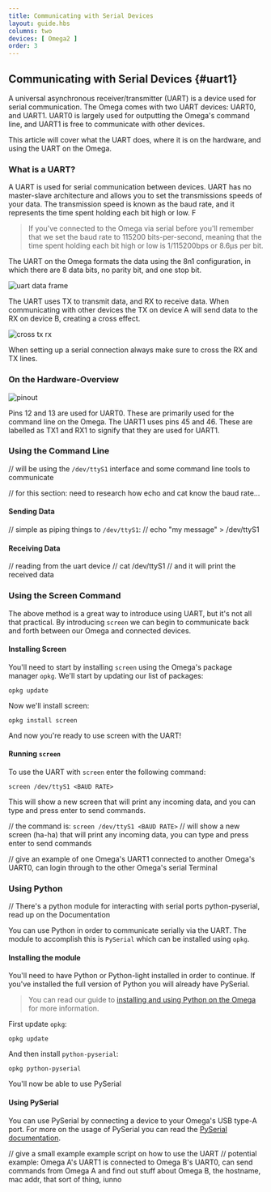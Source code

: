 ```yaml
---
title: Communicating with Serial Devices
layout: guide.hbs
columns: two
devices: [ Omega2 ]
order: 3
---
```


## Communicating with Serial Devices {#uart1}

<!-- // Introduce the uart as a serial communication protocol, talk about that the Omega now has two UARTs, UART0 is largely for outputting the Omega's command line, and UART1 can be used to communicate with other devices -->

A universal asynchronous receiver/transmitter (UART) is a device used for serial communication. The Omega comes with two UART devices: UART0, and UART1. UART0 is largely used for outputting the Omega's command line, and UART1 is free to communicate with other devices.

This article will cover what the UART does, where it is on the hardware, and using the UART on the Omega.

<!-- // mention that this article will be explaining the uart a little bit, showing you where it is on the hardware, how to use the uart from the command line, how to use the screen command with the uart, how to use the uart thru Python -->

### What is a UART?

A UART is used for serial communication between devices. UART has no master-slave architecture and allows you to set the transmissions speeds of your data. The transmission speed is known as the baud rate, and it represents the time spent holding each bit high or low. F

>If you've connected to the Omega via serial before you'll remember that we set the baud rate to 115200 bits-per-second, meaning that the time spent holding each bit high or low is 1/115200bps or 8.6µs per bit.

The UART on the Omega formats the data using the 8n1 configuration, in which there are 8 data bits, no parity bit, and one stop bit.

![uart data frame](https://raw.githubusercontent.com/OnionIoT/Onion-Docs/master/Omega2/Documentation/Doing-Stuff/img/uart-data-frame.png)

The UART uses TX to transmit data, and RX to receive data. When communicating with other devices the TX on device A will send data to the RX on device B, creating a cross effect.

![cross tx rx](https://raw.githubusercontent.com/OnionIoT/Onion-Docs/master/Omega2/Documentation/Doing-Stuff/img/uart-tx-rx-cross.png)

When setting up a serial connection always make sure to cross the RX and TX lines.

<!-- // describe what a UART is and how devices can use it to communicate, no master-slave architecture, make sure to cross Tx->Rx and Rx->Tx
// introduce the following:
//  - baud rates
//  - what 8n1 means
//    - 8: number of data bits
//    - n: no stop bit (NO PARITY)
//    - 1: 1 parity (look this up --  it's actually 1 stop bit) -->

### On the Hardware-Overview
<!-- highlight the UART1 pins on both the Omega and the Expansion Header -->

![pinout](https://raw.githubusercontent.com/OnionIoT/Onion-Docs/master/Omega2/Documentation/Hardware-Overview/img/Omega-2-Pinout-Diagram.png)

Pins 12 and 13 are used for UART0. These are primarily used for the command line on the Omega. The UART1 uses pins 45 and 46. These are labelled as TX1 and RX1 to signify that they are used for UART1.


### Using the Command Line
<!-- TODO: Couldn't get sending and receiving data to /dev/ttyS1 to work, could i get some help?` -->
// will be using the `/dev/ttyS1` interface and some command line tools to communicate

// for this section: need to research how echo and cat know the baud rate...

#### Sending Data

// simple as piping things to `/dev/ttyS1`:
//  echo "my message" > /dev/ttyS1

#### Receiving Data

// reading from the uart device
//  cat /dev/ttyS1
// and it will print the received data


### Using the Screen Command

The above method is a great way to introduce using UART, but it's not all that practical. By introducing `screen` we can begin to communicate back and forth between our Omega and connected devices.

#### Installing Screen

<!-- // will most likely need to install screen, give em the usual -->

You'll need to start by installing `screen` using the Omega's package manager `opkg`. We'll start by updating our list of packages:

```
opkg update
```

Now we'll install screen:

```
opkg install screen
```

And now you're ready to use screen with the UART!


#### Running `screen`

To use the UART with `screen` enter the following command:

```
screen /dev/ttyS1 <BAUD RATE>
```

This will show a new screen that will print any incoming data, and you can type and press enter to send commands.

// the command is: `screen /dev/ttyS1 <BAUD RATE>`
// will show a new screen (ha-ha) that will print any incoming data, you can type and press enter to send commands

// give an example of one Omega's UART1 connected to another Omega's UART0, can login through to the other Omega's serial Terminal

### Using Python

// There's a python module for interacting with serial ports python-pyserial, read up on the Documentation

You can use Python in order to communicate serially via the UART. The module to accomplish this is `PySerial` which can be installed using `opkg`.




#### Installing the module

<!-- // should be `opkg install pyton-pyserial` -->

You'll need to have Python or Python-light installed in order to continue. If you've installed the full version of Python you will already have PySerial.

>You can read our guide to [installing and using Python on the Omega](#using-python) for more information.

First update `opkg`:

```
opkg update
```

And then install `python-pyserial`:

```
opkg python-pyserial
```

You'll now be able to use PySerial

#### Using PySerial

You can use PySerial by connecting a device to your Omega's USB type-A port. For more on the usage of PySerial you can read the [PySerial documentation](https://pythonhosted.org/pyserial/shortintro.html).

// give a small example example script on how to use the UART
// potential example: Omega A's UART1 is connected to Omega B's UART0, can send commands from Omega A and find out stuff about Omega B, the hostname, mac addr, that sort of thing, iunno
